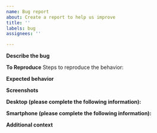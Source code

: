 ```yaml
---
name: Bug report
about: Create a report to help us improve
title: ''
labels: bug
assignees: ''

---
```


<!-- Please make sure all fields are filled in, otherwise the issue will be closed automatically. -->

**Describe the bug**
<!-- A clear and concise description of what the bug is. -->

**To Reproduce**
Steps to reproduce the behavior:
<!-- 
1. Go to '...'
2. Click on '....'
3. Scroll down to '....'
4. See error
-->
**Expected behavior**
<!-- A clear and concise description of what you expected to happen. -->

**Screenshots**
<!-- If applicable, add screenshots to help explain your problem. -->

**Desktop (please complete the following information):**
<!--
 - OS: [e.g. iOS]
 - Browser [e.g. chrome, safari]
 - Version [e.g. 22]
-->
**Smartphone (please complete the following information):**
<!--
 - Device: [e.g. iPhone6]
 - OS: [e.g. iOS8.1]
 - Browser [e.g. stock browser, safari]
 - Version [e.g. 22]
-->
**Additional context**
<!-- Add any other context about the problem here. -->

